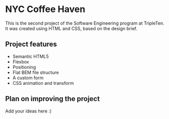 # NYC Coffee Haven

This is the second project of the Software Engineering program at TripleTen. It was created using HTML and CSS, based on the design brief.

## Project features

-   Semantic HTML5
-   Flexbox
-   Positioning
-   Flat BEM file structure
-   A custom form
-   CSS animation and transform

## Plan on improving the project

Add your ideas here :)
